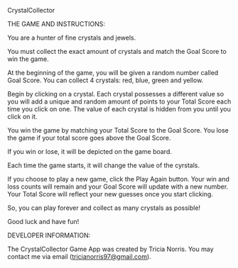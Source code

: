 CrystalCollector


THE GAME AND INSTRUCTIONS: 

You are a hunter of fine crystals and jewels. 

You must collect the exact amount of crystals and match the Goal Score to win the game.

At the beginning of the game, you will be given a random number called Goal Score. You can collect 4 crystals: red, blue, green and yellow.

Begin by clicking on a crystal. Each crystal possesses a different value so you will add a unique and random amount of points to your Total Score each time you click on one. The value of each crystal is hidden from you until you click on it.

You win the game by matching your Total Score to the Goal Score. You lose the game if your total score goes above the Goal Score.

If you win or lose, it will be depicted on the game board.

Each time the game starts, it will change the value of the cyrstals.

If you choose to play a new game, click the Play Again button. Your win and loss counts will remain and your Goal Score will update with a new number. Your Total Score will reflect your new guesses once you start clicking.

So, you can play forever and collect as many crystals as possible!

Good luck and have fun!


DEVELOPER INFORMATION:

The CrystalCollector Game App was created by Tricia Norris. You may contact me via email (tricianorris97@gmail.com).